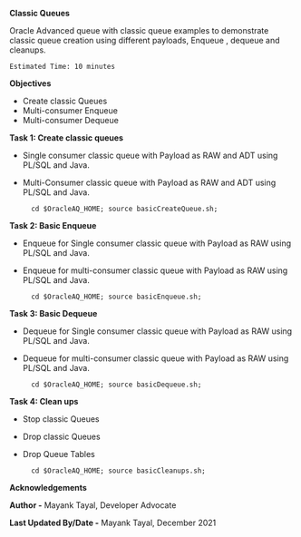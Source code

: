 **Classic Queues**

Oracle Advanced queue with classic queue examples to demonstrate classic queue creation using different payloads, Enqueue , dequeue and cleanups.

    Estimated Time: 10 minutes

**Objectives**

- Create classic Queues
- Multi-consumer Enqueue 
- Multi-consumer Dequeue


**Task 1: Create classic queues**

- Single consumer classic queue with Payload as RAW and  ADT using PL/SQL and Java.

- Multi-Consumer classic queue with Payload as RAW and  ADT using PL/SQL and Java.
    
        

        cd $OracleAQ_HOME; source basicCreateQueue.sh;

  
    

**Task 2: Basic Enqueue**

- Enqueue for Single consumer classic queue with Payload as RAW using PL/SQL and Java.

- Enqueue for multi-consumer classic queue with Payload as RAW using PL/SQL and Java.
    
        

        cd $OracleAQ_HOME; source basicEnqueue.sh;

       

**Task 3: Basic Dequeue**

- Dequeue for Single consumer classic queue with Payload as RAW using PL/SQL and Java.

- Dequeue for multi-consumer classic queue with Payload as RAW using PL/SQL and Java.
    
        

        cd $OracleAQ_HOME; source basicDequeue.sh;

       

**Task 4: Clean ups**

- Stop classic Queues
   
- Drop classic Queues 
   
- Drop Queue Tables

       

        cd $OracleAQ_HOME; source basicCleanups.sh;

        
    
    
    
**Acknowledgements**

**Author -** Mayank Tayal, Developer Advocate 

**Last Updated By/Date -** Mayank Tayal, December 2021
